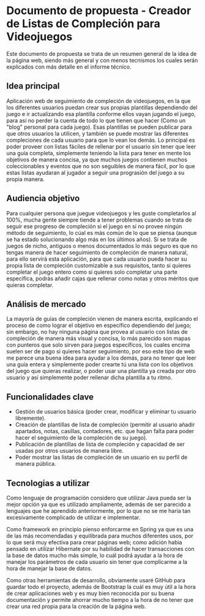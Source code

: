 # Documento de propuesta - Creador de Listas de Compleción para Videojuegos

Este documento de propuesta se trata de un resumen general de la idea de la página web, siendo más general y con menos tecnismos los cuales serán explicados con más detalle en el informe técnico.

## Idea principal

Aplicación web de seguimiento de compleción de videojuegos, en la que los diferentes usuarios puedan crear sus propias plantillas dependiendo del juego e ir actualizando esa plantilla conforme ellos vayan jugando el juego, para así no perder la cuenta de todo lo que tienen que hacer (Como un "blog" personal para cada juego). Esas plantillas se pueden publicar para que otros usuarios la utilicen, y también se puede mostrar las diferentes compleciones de cada usuario para que lo vean los demás. Lo principal es poder proveer con listas fáciles de rellenar por el usuario sin tener que leer una guía completa, simplemente teniendo la lista para tener en mente los objetivos de manera concisa, ya que muchos juegos contienen muchos coleccionables y eventos que no son seguibles de manera fácil, por lo que estas listas ayudaran al jugador a seguir una prograsión del juego a su propia manera.

## Audiencia objetivo

Para cualquier persona que juegue videojuegos y les guste completarlos al 100%, mucha gente siempre tiende a tener problemas cuando se trata de seguir ese progreso de compleción si el juego en sí no provee ningún método de seguimiento, lo cúal es más común de lo que se piensa (aunque se ha estado solucionando algo más en los últimos años). Si se trata de juegos de nicho, antiguos o menos documentados lo más seguro es que no tengas manera de hacer seguimiento de compleción de manera natural, para ello servirá esta aplicación, para que cada usuario pueda hacer su propia lista de compleción customizable a sus requisitos, tanto si quieres completar el juego entero como si quieres solo completar una parte específica, podrás añadir cajas que rellenar como notas y otros méritos que quieras completar.

## Análisis de mercado

La mayoría de guías de compleción vienen de manera escrita, explicando el proceso de como lograr el objetivo en específico dependiendo del juego; sin embargo, no hay ninguna página que provea al usuario con listas de compleción de manera más visual y concisa, lo más parecido son mapas con punteros que solo sirven para juegos específicos, los cuales encima suelen ser de pago si quieres hacer seguimiento, por eso este tipo de web me parece una buena idea para ayudar a los demás, para no tener que leer una guía entera y simplemente poder crearte tú una lista con los objetivos del juego que quieras realizar, o poder usar una plantilla ya creada por otro usuario y así simplemente poder rellenar dicha plantilla a tu ritmo. 

## Funcionalidades clave

- Gestión de usuarios básica (poder crear, modificar y eliminar tu usuario libremente).
- Creación de plantillas de lista de compleción (permitir al usuario añadir apartados, notas, casillas, contadores, etc. que hagan falta para poder hacer el seguimiento de la compleción de su juego).
- Publicación de plantillas de lista de compleción y capacidad de ser usadas por otros usuarios de manera libre.
- Poder mostrar las listas de compleción de un usuario en su perfil de manera pública.

## Tecnologias a utilizar
 
Como lenguaje de programación considero que utilizar Java pueda ser la mejor opción ya que es utilizado ampliamente, además de ser parecido a lenguajes que he aprendido anteriormente, por lo que no se me haría tan excesivamente complicado de utilizar e implementar.

Como framework en principio pienso enforcarme en Spring ya que es una de las más recomendadas y equilibrada para muchos diferentes usos, por lo que será muy efectiva para crear páginas web; como adición habia pensado en utilizar Hibernate por su habilidad de hacer transacciones con la base de datos mucho más simple, lo cuál podrá ayudar a la hora de manejar los parámetros de cada usuario sin tener que complicarme a la hora de manejar la base de datos.

Como otras herramientas de desarrollo, obviamente usaré GitHub para guardar todo el proyecto, además de Bootstrap la cuál es muy útil a la hora de crear aplicaciones web y es muy bien reconocida por su buena documentación y permite ahorrar mucho tiempo a la hora de no tener que crear una red propia para la creación de la página web.
